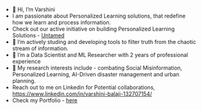 - 👋 Hi, I’m Varshini
- I am passionate about Personalized Learning solutions, that redefine how we learn and process information.
- Check out our active initiative on building Personalized Learning Solutions - [Untamed](http://untamed.creativethee.com/)
- 👀 I’m actively studing and developing tools to filter truth from the chaotic stream of information.
- 🌱 I’m a Data Scientist and ML Researcher with 2 years of professional experience
- 💞️ My research interests include - combating Social Misinformation, Personalized Learning, AI-Driven disaster management and urban planning.
- Reach out to me on Linkedin for Potential collaborations, https://www.linkedin.com/in/varshini-balaji-132707154/
- Check my Portfolio - [here](http://varshinibalaji.com/)

<!---
varshini2305/varshini2305 is a ✨ special ✨ repository because its `README.md` (this file) appears on your GitHub profile.
You can click the Preview link to take a look at your changes.
--->
